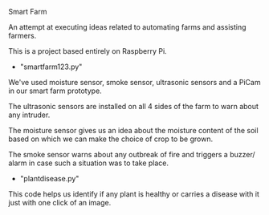 Smart Farm

An attempt at executing ideas related to automating farms and assisting farmers. 

This is a project based entirely on Raspberry Pi.

- "smartfarm123.py"

We've used moisture sensor, smoke sensor, ultrasonic sensors and a PiCam in our smart farm prototype.

The ultrasonic sensors are installed on all 4 sides of the farm to warn about any intruder.

The moisture sensor gives us an idea about the moisture content of the soil based on which we can make the choice of crop to be grown.

The smoke sensor warns about any outbreak of fire and triggers a buzzer/ alarm in case such a situation was to take place.

- "plantdisease.py"

This code helps us identify if any plant is healthy or carries a disease with it just with one click of an image.

